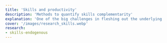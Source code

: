 ```yaml
---
title: 'Skills and productivity'
description: 'Methods to quantify skills complementarity'
explanation: 'One of the big challenges in fleshing out the underlying mechanisms of productivity is measuring how different skills come together to produce more, i.e. their complementarity. Typically, complementarity is approximated by looking at skill profiles that co-occur more often than expected. This research area takes a different (more direct) approach by proposing models that are explicit about the relationship between skills firm technology. At the moment, you can read my work with [Zachary Kessler](https://www.turing.ac.uk/people/researchers/zachary-kessler) on how we estimate the wage fraction that is due to complementarities (as opposed to their individual contributions). This is an active work stream so more publications will be posted soon.'
cover: '/images/research_skills.webp'
research:
- skills-endogenous
---
```

